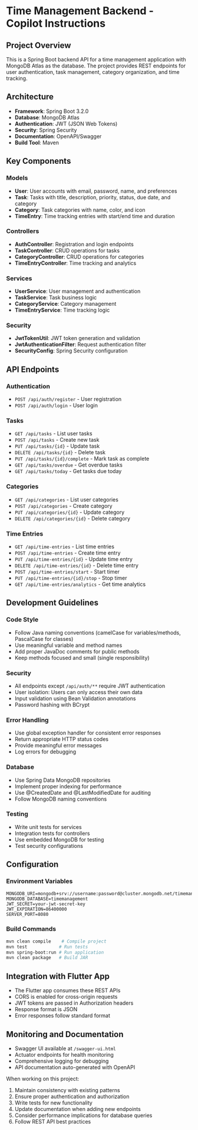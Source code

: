 # Time Management Backend - Copilot Instructions

## Project Overview
This is a Spring Boot backend API for a time management application with MongoDB Atlas as the database. The project provides REST endpoints for user authentication, task management, category organization, and time tracking.

## Architecture
- **Framework**: Spring Boot 3.2.0
- **Database**: MongoDB Atlas
- **Authentication**: JWT (JSON Web Tokens)
- **Security**: Spring Security
- **Documentation**: OpenAPI/Swagger
- **Build Tool**: Maven

## Key Components

### Models
- **User**: User accounts with email, password, name, and preferences
- **Task**: Tasks with title, description, priority, status, due date, and category
- **Category**: Task categories with name, color, and icon
- **TimeEntry**: Time tracking entries with start/end time and duration

### Controllers
- **AuthController**: Registration and login endpoints
- **TaskController**: CRUD operations for tasks
- **CategoryController**: CRUD operations for categories  
- **TimeEntryController**: Time tracking and analytics

### Services
- **UserService**: User management and authentication
- **TaskService**: Task business logic
- **CategoryService**: Category management
- **TimeEntryService**: Time tracking logic

### Security
- **JwtTokenUtil**: JWT token generation and validation
- **JwtAuthenticationFilter**: Request authentication filter
- **SecurityConfig**: Spring Security configuration

## API Endpoints

### Authentication
- `POST /api/auth/register` - User registration
- `POST /api/auth/login` - User login

### Tasks
- `GET /api/tasks` - List user tasks
- `POST /api/tasks` - Create new task
- `PUT /api/tasks/{id}` - Update task
- `DELETE /api/tasks/{id}` - Delete task
- `PUT /api/tasks/{id}/complete` - Mark task as complete
- `GET /api/tasks/overdue` - Get overdue tasks
- `GET /api/tasks/today` - Get tasks due today

### Categories
- `GET /api/categories` - List user categories
- `POST /api/categories` - Create category
- `PUT /api/categories/{id}` - Update category
- `DELETE /api/categories/{id}` - Delete category

### Time Entries
- `GET /api/time-entries` - List time entries
- `POST /api/time-entries` - Create time entry
- `PUT /api/time-entries/{id}` - Update time entry
- `DELETE /api/time-entries/{id}` - Delete time entry
- `POST /api/time-entries/start` - Start timer
- `PUT /api/time-entries/{id}/stop` - Stop timer
- `GET /api/time-entries/analytics` - Get time analytics

## Development Guidelines

### Code Style
- Follow Java naming conventions (camelCase for variables/methods, PascalCase for classes)
- Use meaningful variable and method names
- Add proper JavaDoc comments for public methods
- Keep methods focused and small (single responsibility)

### Security
- All endpoints except `/api/auth/**` require JWT authentication
- User isolation: Users can only access their own data
- Input validation using Bean Validation annotations
- Password hashing with BCrypt

### Error Handling
- Use global exception handler for consistent error responses
- Return appropriate HTTP status codes
- Provide meaningful error messages
- Log errors for debugging

### Database
- Use Spring Data MongoDB repositories
- Implement proper indexing for performance
- Use @CreatedDate and @LastModifiedDate for auditing
- Follow MongoDB naming conventions

### Testing
- Write unit tests for services
- Integration tests for controllers
- Use embedded MongoDB for testing
- Test security configurations

## Configuration

### Environment Variables
```
MONGODB_URI=mongodb+srv://username:password@cluster.mongodb.net/timemanagement
MONGODB_DATABASE=timemanagement
JWT_SECRET=your-jwt-secret-key
JWT_EXPIRATION=86400000
SERVER_PORT=8080
```

### Build Commands
```bash
mvn clean compile    # Compile project
mvn test            # Run tests
mvn spring-boot:run # Run application
mvn clean package   # Build JAR
```

## Integration with Flutter App
- The Flutter app consumes these REST APIs
- CORS is enabled for cross-origin requests
- JWT tokens are passed in Authorization headers
- Response format is JSON
- Error responses follow standard format

## Monitoring and Documentation
- Swagger UI available at `/swagger-ui.html`
- Actuator endpoints for health monitoring
- Comprehensive logging for debugging
- API documentation auto-generated with OpenAPI

When working on this project:
1. Maintain consistency with existing patterns
2. Ensure proper authentication and authorization
3. Write tests for new functionality
4. Update documentation when adding new endpoints
5. Consider performance implications for database queries
6. Follow REST API best practices
